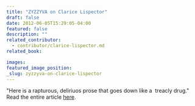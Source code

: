 ```yaml
---
title: "ZYZZYVA on Clarice Lispector"
draft: false
date: 2012-06-05T15:29:05-04:00
featured: false
description: ""
related_contributor:
  - contributor/clarice-lispector.md
related_book:

images:
featured_image_position: 
_slug: zyzzyva-on-clarice-lispector
---
```


"Here is a rapturous, deliriuos prose that goes down like a  treacly drug." Read the entire article [here](http://www.zyzzyva.org/2012/06/05/the-brazilian-bird-of-prey-four-new-translations-of-clarice-lispector/). 


